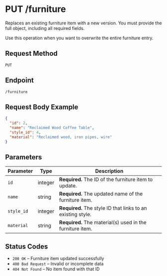 # PUT /furniture

Replaces an existing furniture item with a new version. You must provide the full object, including all required fields.

Use this operation when you want to overwrite the entire furniture entry.

## Request Method
`PUT`

## Endpoint
`/furniture`

## Request Body Example

```json
{
  "id": 2,
  "name": "Reclaimed Wood Coffee Table",
  "style_id": 4,
  "material": "Reclaimed wood, iron pipes, wire"
}
```

## Parameters

| Parameter   | Type     | Description                                                                 |
|-------------|----------|-----------------------------------------------------------------------------|
| `id`        | integer  | **Required.** The ID of the furniture item to update.                       |
| `name`      | string   | **Required.** The updated name of the furniture item.                       |
| `style_id`  | integer  | **Required.** The style ID that links to an existing style.                 |
| `material`  | string   | **Required.** The material(s) used in the furniture item.                   |

## Status Codes

- `200 OK` – Furniture item updated successfully  
- `400 Bad Request` – Invalid or incomplete data  
- `404 Not Found` – No item found with that ID  
